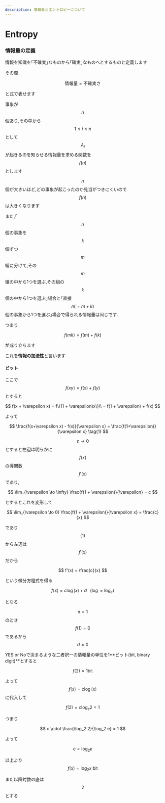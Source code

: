 ```yaml
---
description: 情報量とエントロピーについて
---
```


# Entropy

### 情報量の定義

情報を知識を｢不確実｣なものから｢確実｣なものへとするものと定義します

その際

$$
\text{情報量} = \text{不確実さ}
$$

と式で表せます

事象が$$n$$個あり,その中から$$1 \leq i \leq n$$として$$A_i$$が起きるのを知らせる情報量を求める関数を$$f(n)$$とします

$$n$$個が大きいほど,どの事象が起こったのか見当がつきにくいので$$f(n)$$は大きくなります

また,｢$$n$$個の事象を$$k$$個ずつ$$m$$組に分けて,その$$m$$組の中から1つを選ぶ,その組の$$k$$個の中から1つを選ぶ｣場合と｢直接$$n(=m+k)$$個の事象から1つを選ぶ｣場合で得られる情報量は同じです.

つまり

$$
f(mk) = f(m) + f(k)
$$

が成り立ちます

これを**情報の加法性**と言います

#### ビット

ここで$$f(xy)=f(x)+f(y)$$とすると

$$
f(x + \varepsilon x) = f\{(1 + \varepsilon)x\}\\
= f(1 + \varepsilon) + f(x)
$$

よって

$$
\frac{f(x+\varepsilon x) - f(x)}{\varepsilon x} = \frac{f(1+\varepsilon)}{\varepsilon x} \tag{1}
$$

$$\varepsilon \to 0$$とすると左辺は明らかに$$f(x)$$の導関数$$f'(x) $$であり,



$$
\lim_{\varepsilon \to \infty} \frac{f(1 + \varepsilon)}{\varepsilon} = c
$$

とするとこれを変形して

$$
\lim_{\varepsilon \to 0} \frac{f(1 + \varepsilon)}{\varepsilon x} = \frac{c}{x}
$$

であり$$(1)$$から左辺は$$f'(x)$$だから

$$
f'(x) = \frac{c}{x}
$$

という微分方程式を得る

$$
f(x) = c\log(x) + d \;\;\;(\log = \log_e)
$$

となる

$$n=1$$のとき$$f(1)=0$$であるから$$d=0$$

YES or Noで決まるような二者択一の情報量の単位を1**ビット\(bit, binary digit\)**とすると

$$
f(2) = 1\text{bit}
$$

よって$$f(x)=c\log(x)$$に代入して

$$
f(2) = c\log_e 2 = 1
$$

つまり

$$
c \cdot \frac{\log_2 2}{\log_2 e} = 1
$$

よって

$$
c = \log_2 e
$$

以上より$$f(x) =\log_2 x \text{ bit}$$

また以降対数の底は$$2$$とする

